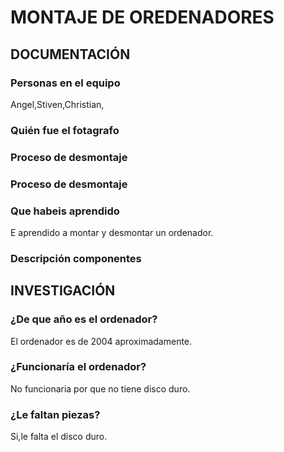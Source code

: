 # MONTAJE DE OREDENADORES

## DOCUMENTACIÓN

### Personas en el equipo
Angel,Stiven,Christian,

### Quién fue el fotagrafo

### Proceso de desmontaje

### Proceso de desmontaje

### Que habeis aprendido
E aprendido a montar y desmontar un ordenador.

### Descripción componentes

## INVESTIGACIÓN

### ¿De que año es el ordenador?
El ordenador es de 2004 aproximadamente.
### ¿Funcionaría el ordenador?
No funcionaria por que no tiene disco duro.
### ¿Le faltan piezas?
Si,le falta el disco duro.
